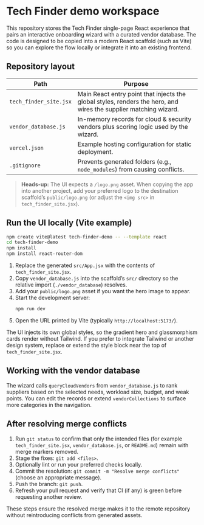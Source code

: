 # Tech Finder demo workspace

This repository stores the Tech Finder single-page React experience that pairs an interactive onboarding wizard with a curated vendor database.  The code is designed to be copied into a modern React scaffold (such as Vite) so you can explore the flow locally or integrate it into an existing frontend.

## Repository layout

| Path | Purpose |
| --- | --- |
| `tech_finder_site.jsx` | Main React entry point that injects the global styles, renders the hero, and wires the supplier matching wizard. |
| `vendor_database.js` | In-memory records for cloud & security vendors plus scoring logic used by the wizard. |
| `vercel.json` | Example hosting configuration for static deployment. |
| `.gitignore` | Prevents generated folders (e.g., `node_modules`) from causing conflicts. |

> **Heads-up:** The UI expects a `/logo.png` asset. When copying the app into another project, add your preferred logo to the destination scaffold’s `public/logo.png` (or adjust the `<img src>` in `tech_finder_site.jsx`).

## Run the UI locally (Vite example)

```bash
npm create vite@latest tech-finder-demo -- --template react
cd tech-finder-demo
npm install
npm install react-router-dom
```

1. Replace the generated `src/App.jsx` with the contents of `tech_finder_site.jsx`.
2. Copy `vendor_database.js` into the scaffold’s `src/` directory so the relative import (`./vendor_database`) resolves.
3. Add your `public/logo.png` asset if you want the hero image to appear.
4. Start the development server:
   ```bash
   npm run dev
   ```
5. Open the URL printed by Vite (typically `http://localhost:5173/`).

The UI injects its own global styles, so the gradient hero and glassmorphism cards render without Tailwind. If you prefer to integrate Tailwind or another design system, replace or extend the style block near the top of `tech_finder_site.jsx`.

## Working with the vendor database

The wizard calls `queryCloudVendors` from `vendor_database.js` to rank suppliers based on the selected needs, workload size, budget, and weak points.  You can edit the records or extend `vendorCollections` to surface more categories in the navigation.

## After resolving merge conflicts

1. Run `git status` to confirm that only the intended files (for example `tech_finder_site.jsx`, `vendor_database.js`, or `README.md`) remain with merge markers removed.
2. Stage the fixes: `git add <files>`.
3. Optionally lint or run your preferred checks locally.
4. Commit the resolution: `git commit -m "Resolve merge conflicts"` (choose an appropriate message).
5. Push the branch: `git push`.
6. Refresh your pull request and verify that CI (if any) is green before requesting another review.

These steps ensure the resolved merge makes it to the remote repository without reintroducing conflicts from generated assets.
